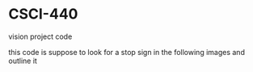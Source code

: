 # CSCI-440
vision project code

this code is suppose to look for a stop sign in the following images and outline it
